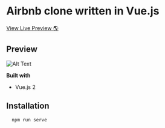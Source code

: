 # Airbnb clone written in Vue.js

[View Live Preview 🌎](https://airbnb-clone-vue.vercel.app/)

## Preview

![Alt Text](https://github.com/johnnyperdomo/airbnb-clone-vue/blob/main/src/assets/airbnb-preview.gif)

**Built with**
- Vue.js 2

## Installation
```
  npm run serve
  ```
